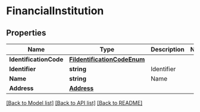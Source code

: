 # FinancialInstitution

## Properties
Name | Type | Description | Notes
------------ | ------------- | ------------- | -------------
**IdentificationCode** | [**FiIdentificationCodeEnum**](FIIdentificationCodeEnum.md) |  | 
**Identifier** | **string** | Identifier | 
**Name** | **string** | Name | 
**Address** | [**Address**](Address.md) |  | 

[[Back to Model list]](../README.md#documentation-for-models) [[Back to API list]](../README.md#documentation-for-api-endpoints) [[Back to README]](../README.md)


